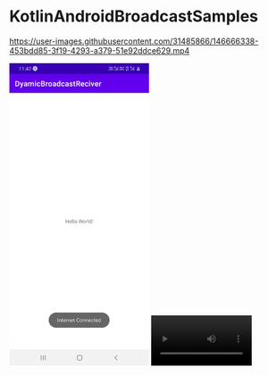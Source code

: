 # KotlinAndroidBroadcastSamples



https://user-images.githubusercontent.com/31485866/146666338-453bdd85-3f19-4293-a379-51e92ddce629.mp4


<img src = "screenshots/DyamicBroadcastReciver.jpg" width = "250" /> 

<video src="screenshots/DyamicBroadcastReciver.mp4" width=180/>



